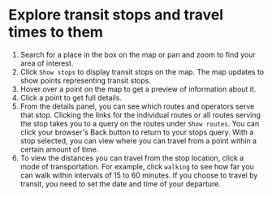 # Explore transit stops and travel times to them

1. Search for a place in the box on the map or pan and zoom to find your area of interest.
2. Click `Show stops` to display transit stops on the map. The map updates to show points representing transit stops.
3. Hover over a point on the map to get a preview of information about it.
4. Click a point to get full details.
5. From the details panel, you can see which routes and operators serve that stop. Clicking the links for the individual routes or all routes serving the stop takes you to a query on the routes under `Show routes`. You can click your browser's Back button to return to your stops query.
  With a stop selected, you can view where you can travel from a point within a certain amount of time.
6. To view the distances you can travel from the stop location, click a mode of transportation. For example, click `walking` to see how far you can walk within intervals of 15 to 60 minutes. If you choose to travel by transit, you need to set the date and time of your departure.
